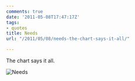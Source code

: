 ```yaml
---
comments: true
date: '2011-05-08T17:47:17Z'
tags:
- quotes
title: Needs
url: "/2011/05/08/needs-the-chart-says-it-all/"

---
```

The chart says it all.

![Needs](/images/2011/needs.png)
